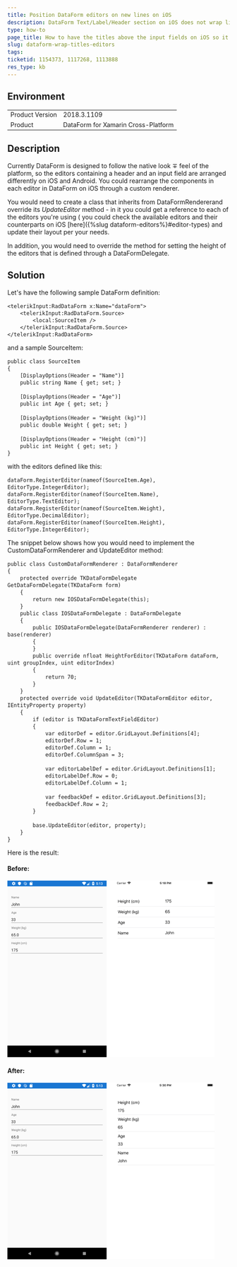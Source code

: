 ```yaml
---
title: Position DataForm editors on new lines on iOS
description: DataForm Text/Label/Header section on iOS does not wrap like Android
type: how-to
page_title: How to have the titles above the input fields on iOS so it looks the same as on Android in DataForm
slug: dataform-wrap-titles-editors
tags: 
ticketid: 1154373, 1117268, 1113888
res_type: kb
---
```


## Environment
<table>
	<tr>
		<td>Product Version</td>
		<td>2018.3.1109</td>
	</tr>
	<tr>
		<td>Product</td>
		<td>DataForm for Xamarin Cross-Platform</td>
	</tr>
</table>


## Description
Currently DataForm is designed to follow the native look &mp; feel of the platform, so the editors containing a header and an input field are arranged differently on iOS and Android. You could rearrange the components in each editor in DataForm on iOS through a custom renderer.  

You would need to create a class that inherits from DataFormRenderer​ and override its *UpdateEditor* method - in it you could get a reference to each of the editors you're using ( you could check the available editors and their counterparts on iOS [here]({%slug dataform-editors%}#editor-types) and update their layout per your needs. 

In addition, you would need to override the method for setting the height of the editors that is defined through a DataFormDelegate.

## Solution

Let's have the following sample DataForm definition:

	<telerikInput:RadDataForm x:Name="dataForm">
		<telerikInput:RadDataForm.Source>
			<local:SourceItem />
		</telerikInput:RadDataForm.Source>
	</telerikInput:RadDataForm>

and a sample SourceItem:

	public class SourceItem
	{   
		[DisplayOptions(Header = "Name")]
		public string Name { get; set; }
		  
		[DisplayOptions(Header = "Age")]
		public int Age { get; set; }
		  
		[DisplayOptions(Header = "Weight (kg)")]
		public double Weight { get; set; }
		   
		[DisplayOptions(Header = "Height (cm)")]
		public int Height { get; set; }
	}

with the editors defined like this:

	dataForm.RegisterEditor(nameof(SourceItem.Age), EditorType.IntegerEditor);
	dataForm.RegisterEditor(nameof(SourceItem.Name), EditorType.TextEditor);
	dataForm.RegisterEditor(nameof(SourceItem.Weight), EditorType.DecimalEditor);
	dataForm.RegisterEditor(nameof(SourceItem.Height), EditorType.IntegerEditor);
	
The snippet below shows how you would need to implement the CustomDataFormRenderer and UpdateEditor method:

	public class CustomDataFormRenderer : DataFormRenderer
	{
		protected override TKDataFormDelegate GetDataFormDelegate(TKDataForm form)
		{
			return new IOSDataFormDelegate(this);
		}
		public class IOSDataFormDelegate : DataFormDelegate
		{
			public IOSDataFormDelegate(DataFormRenderer renderer) : base(renderer)
			{
			}
			public override nfloat HeightForEditor(TKDataForm dataForm, uint groupIndex, uint editorIndex)
			{
				return 70;
			}
		}
		protected override void UpdateEditor(TKDataFormEditor editor, IEntityProperty property)
		{
			if (editor is TKDataFormTextFieldEditor)
			{
				var editorDef = editor.GridLayout.Definitions[4];
				editorDef.Row = 1;
				editorDef.Column = 1;
				editorDef.ColumnSpan = 3;

				var editorLabelDef = editor.GridLayout.Definitions[1];
				editorLabelDef.Row = 0;
				editorLabelDef.Column = 1;

				var feedbackDef = editor.GridLayout.Definitions[3];
				feedbackDef.Row = 2;
			}

			base.UpdateEditor(editor, property);
		}
	}
	
Here is the result:

#### Before:
![](images/dataform-wrap-titles-editors_1.png)

#### After:
![](images/dataform-wrap-titles-editors_2.png)